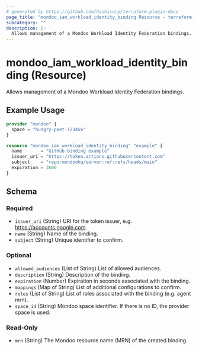 ```yaml
---
# generated by https://github.com/hashicorp/terraform-plugin-docs
page_title: "mondoo_iam_workload_identity_binding Resource - terraform-provider-mondoo"
subcategory: ""
description: |-
  Allows management of a Mondoo Workload Identity Federation bindings.
---
```


# mondoo_iam_workload_identity_binding (Resource)

Allows management of a Mondoo Workload Identity Federation bindings.

## Example Usage

```terraform
provider "mondoo" {
  space = "hungry-poet-123456"
}

resource "mondoo_iam_workload_identity_binding" "example" {
  name       = "GitHub binding example"
  issuer_uri = "https://token.actions.githubusercontent.com"
  subject    = "repo:mondoohq/server:ref:refs/heads/main"
  expiration = 3600
}
```

<!-- schema generated by tfplugindocs -->
## Schema

### Required

- `issuer_uri` (String) URI for the token issuer, e.g. https://accounts.google.com.
- `name` (String) Name of the binding.
- `subject` (String) Unique identifier to confirm.

### Optional

- `allowed_audiences` (List of String) List of allowed audiences.
- `description` (String) Description of the binding.
- `expiration` (Number) Expiration in seconds associated with the binding.
- `mappings` (Map of String) List of additional configurations to confirm.
- `roles` (List of String) List of roles associated with the binding (e.g. agent mrn).
- `space_id` (String) Mondoo space identifier. If there is no ID, the provider space is used.

### Read-Only

- `mrn` (String) The Mondoo resource name (MRN) of the created binding.
